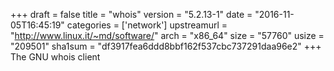 +++
draft = false
title = "whois"
version = "5.2.13-1"
date = "2016-11-05T16:45:19"
categories = ['network']
upstreamurl = "http://www.linux.it/~md/software/"
arch = "x86_64"
size = "57760"
usize = "209501"
sha1sum = "df3917fea6ddd8bbf162f537cbc737291daa96e2"
+++
The GNU whois client